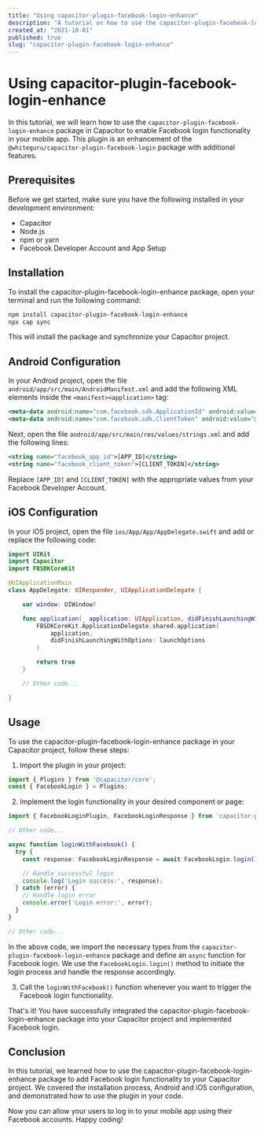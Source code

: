 ```yaml
---
title: "Using capacitor-plugin-facebook-login-enhance"
description: "A tutorial on how to use the capacitor-plugin-facebook-login-enhance package in Capacitor"
created_at: "2021-10-01"
published: true
slug: "capacitor-plugin-facebook-login-enhance"
---
```


# Using capacitor-plugin-facebook-login-enhance

In this tutorial, we will learn how to use the `capacitor-plugin-facebook-login-enhance` package in Capacitor to enable Facebook login functionality in your mobile app. This plugin is an enhancement of the `@whiteguru/capacitor-plugin-facebook-login` package with additional features.

## Prerequisites

Before we get started, make sure you have the following installed in your development environment:

- Capacitor
- Node.js
- npm or yarn
- Facebook Developer Account and App Setup

## Installation

To install the capacitor-plugin-facebook-login-enhance package, open your terminal and run the following command:

```bash
npm install capacitor-plugin-facebook-login-enhance
npx cap sync
```

This will install the package and synchronize your Capacitor project.

## Android Configuration

In your Android project, open the file `android/app/src/main/AndroidManifest.xml` and add the following XML elements inside the `<manifest><application>` tag:

```xml
<meta-data android:name="com.facebook.sdk.ApplicationId" android:value="@string/facebook_app_id"/>
<meta-data android:name="com.facebook.sdk.ClientToken" android:value="@string/facebook_client_token"/>
```

Next, open the file `android/app/src/main/res/values/strings.xml` and add the following lines:

```xml
<string name="facebook_app_id">[APP_ID]</string>
<string name="facebook_client_token">[CLIENT_TOKEN]</string>
```

Replace `[APP_ID]` and `[CLIENT_TOKEN]` with the appropriate values from your Facebook Developer Account.

## iOS Configuration

In your iOS project, open the file `ios/App/App/AppDelegate.swift` and add or replace the following code:

```swift
import UIKit
import Capacitor
import FBSDKCoreKit

@UIApplicationMain
class AppDelegate: UIResponder, UIApplicationDelegate {

    var window: UIWindow?

    func application(_ application: UIApplication, didFinishLaunchingWithOptions launchOptions: [UIApplication.LaunchOptionsKey: Any]?) -> Bool {
        FBSDKCoreKit.ApplicationDelegate.shared.application(
            application,
            didFinishLaunchingWithOptions: launchOptions
        )

        return true
    }

    // Other code...

}
```

## Usage

To use the capacitor-plugin-facebook-login-enhance package in your Capacitor project, follow these steps:

1. Import the plugin in your project:

```typescript
import { Plugins } from '@capacitor/core';
const { FacebookLogin } = Plugins;
```

2. Implement the login functionality in your desired component or page:

```typescript
import { FacebookLoginPlugin, FacebookLoginResponse } from 'capacitor-plugin-facebook-login-enhance';

// Other code...

async function loginWithFacebook() {
  try {
    const response: FacebookLoginResponse = await FacebookLogin.login();

    // Handle successful login
    console.log('Login success:', response);
  } catch (error) {
    // Handle login error
    console.error('Login error:', error);
  }
}

// Other code...
```

In the above code, we import the necessary types from the `capacitor-plugin-facebook-login-enhance` package and define an `async` function for Facebook login. We use the `FacebookLogin.login()` method to initiate the login process and handle the response accordingly.

3. Call the `loginWithFacebook()` function whenever you want to trigger the Facebook login functionality.

That's it! You have successfully integrated the capacitor-plugin-facebook-login-enhance package into your Capacitor project and implemented Facebook login.

## Conclusion

In this tutorial, we learned how to use the capacitor-plugin-facebook-login-enhance package to add Facebook login functionality to your Capacitor project. We covered the installation process, Android and iOS configuration, and demonstrated how to use the plugin in your code.

Now you can allow your users to log in to your mobile app using their Facebook accounts. Happy coding!